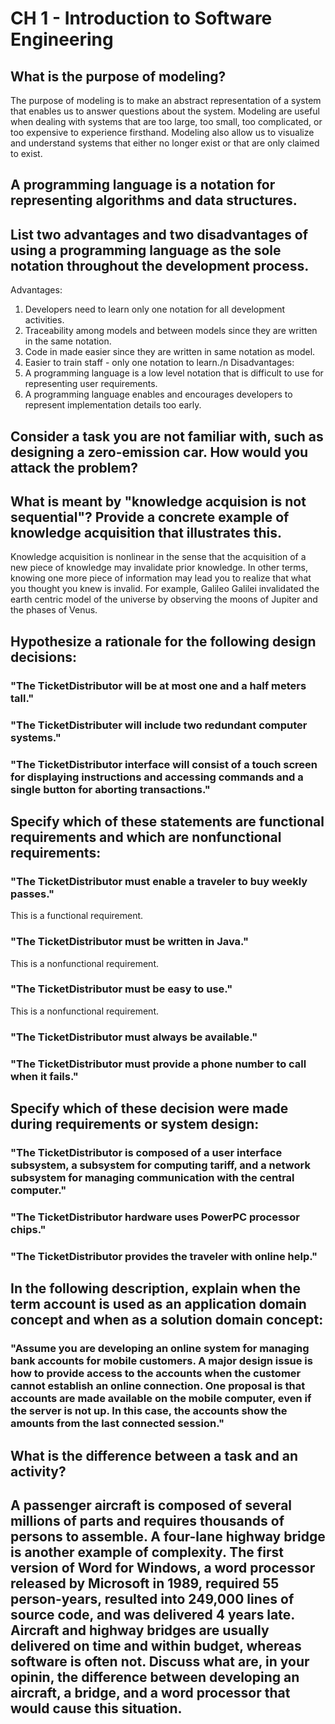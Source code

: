 # CH 1 - Introduction to Software Engineering

## What is the purpose of modeling?

The purpose of modeling is to make an abstract representation of a system that enables us to answer questions about the system. Modeling are useful when dealing with systems that are too large, too small, too complicated, or too expensive to experience firsthand. Modeling also allow us to visualize and understand systems that either no longer exist or that are only claimed to exist.

## A programming language is a notation for representing algorithms and data structures.
## List two advantages and two disadvantages of using a programming language as the sole notation throughout the development process.

Advantages:
1. Developers need to learn only one notation for all development activities.
2. Traceability among models and between models since they are written in the same notation.
3. Code in made easier since they are written in same notation as model.
4. Easier to train staff - only one notation to learn./n
Disadvantages:
1. A programming language is a low level notation that is difficult to use for representing user requirements.
2. A programming language enables and encourages developers to represent implementation details too early.

## Consider a task you are not familiar with, such as designing a zero-emission car. How would you attack the problem?

## What is meant by "knowledge acquision is not sequential"? Provide a concrete example of knowledge acquisition that illustrates this.

Knowledge acquisition is nonlinear in the sense that the acquisition of a new piece of knowledge may invalidate prior knowledge. In other terms, knowing one more piece of information may lead you to realize that what you thought you knew is invalid. For example, Galileo Galilei invalidated the earth centric model of the universe by observing the moons of Jupiter and the phases of Venus.

## Hypothesize a rationale for the following design decisions:
### "The TicketDistributor will be at most one and a half meters tall."
### "The TicketDistributer will include two redundant computer systems."
### "The TicketDistributor interface will consist of a touch screen for displaying instructions and accessing commands and a single button for aborting transactions."

## Specify which of these statements are functional requirements and which are nonfunctional requirements:
### "The TicketDistributor must enable a traveler to buy weekly passes."
This is a functional requirement.
### "The TicketDistributor must be written in Java."
This is a nonfunctional requirement.
### "The TicketDistributor must be easy to use."
This is a nonfunctional requirement.
### "The TicketDistributor must always be available."
### "The TicketDistributor must provide a phone number to call when it fails."

## Specify which of these decision were made during requirements or system design:
### "The TicketDistributor is composed of a user interface subsystem, a subsystem for computing tariff, and a network subsystem for managing communication with the central computer."
### "The TicketDistributor hardware uses PowerPC processor chips."
### "The TicketDistributor provides the traveler with online help."

## In the following description, explain when the term account is used as an application domain concept and when as a solution domain concept:
### "Assume you are developing an online system for managing bank accounts for mobile customers. A major design issue is how to provide access to the accounts when the customer cannot establish an online connection. One proposal is that accounts are made available on the mobile computer, even if the server is not up. In this case, the accounts show the amounts from the last connected session."

## What is the difference between a task and an activity?

## A passenger aircraft is composed of several millions of parts and requires thousands of persons to assemble. A four-lane highway bridge is another example of complexity. The first version of Word for Windows, a word processor released by Microsoft in 1989, required 55 person-years, resulted into 249,000 lines of source code, and was delivered 4 years late. Aircraft and highway bridges are usually delivered on time and within budget, whereas software is often not. Discuss what are, in your opinin, the difference between developing an aircraft, a bridge, and a word processor that would cause this situation.
